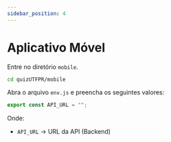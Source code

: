 ```yaml
---
sidebar_position: 4
---
```


# Aplicativo Móvel

Entre no diretório `mobile`.

```bash
cd quizUTFPR/mobile
```

Abra o arquivo `env.js` e preencha os seguintes valores:

```js title="mobile/env.js"
export const API_URL = "";
```

Onde:

- `API_URL` → URL da API (Backend)
